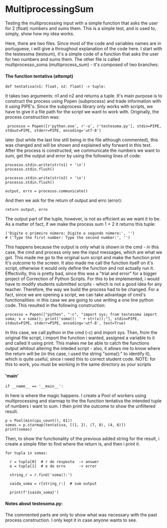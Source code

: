 # MultiprocessingSum
Testing the multiprocessing input with a simple function that asks the user for 2 (float) numbers and sums them. This is a simple test, and is used to, simply, show how my idea works. 

Here, there are two files. Since most of the code and variables names are in portuguese, i will give a throughout explanation of the code here.
I start with the testesoma (testsum), it's a simple code of a function that asks the user for two numbers and sums them. 
The other file is called multiprocesso_soma (multiprocess_sum) - it's composed of two branches:

#### The function tentativa (attempt) 
    def tentativa(n1: float, n2: float) -> tuple:
    
It takes two arguments: n1 and n2 and returns a tuple. It's main purpose is to construct the process using Popen (subprocess) and trade information with it using PIPE's. Since the subprocess library only works with scripts, we have to give it a file path for the script we want to work with. Originally, the process construction was: 

     processo = Popen([r'python.exe', r'-u', r'testesoma.py'], stdin=PIPE, stdout=PIPE, stderr=PIPE, encoding='utf-8')
 
later (but while the last line still being in the file although commented), this was changed and will be shown and explained why forward in this text.
After the process is constructed, we communicate the numbers we want to sum, get the output and error by using the following lines of code:

    processo.stdin.write(str(n1) + '\n')
    processo.stdin.flush()

    processo.stdin.write(str(n2) + '\n')
    processo.stdin.flush()

    output, erro = processo.communicate()

And then we ask for the return of output and erro (error): 

    return output, erro

The output part of the tuple, however, is not as efficient as we want it to be. As a matter of fact, if we make the process sum 1 + 2 it returns this tuple:

    ('Digite o primeiro número: Digite o segundo número:', '')
    # ('Type the first number: Type the second number:', '')

This happens because the output is only what is shown in the cmd - in this case, the cmd and process only see the input messages, which are what we got. This made me go to the original sum script and make the function print it's outcome to the screen. It also made me call the function itself on it's script, otherwise it would only define the function and not actually run it. Effectivilly, this is pretty bad, since this was a "trial and error" for a bigger project of Correction of Python Scripts. For this to be implemented, i would have to modify students submitted scrpits - which is not a good idea for any teacher. Therefore, the way we build the process had to be changed.
For a fact, since we are opening a script, we can take advantage of cmd's functionalities: in this case we are going to use writing a one line python code. This resulted in the following construction:

    processo = Popen(["python", "-c", "import sys; from testesoma import soma; x = soma(); print('soma(): ' + str(x));"], stdin=PIPE, stdout=PIPE, stderr=PIPE, encoding='utf-8', text=True)

In this case, we call python in the cmd (-c) and import sys. Then, from the original file script, i import the function i wanted, assigned a variable to it and called it using print. This makes me be able to catch the functions output whitout altering the inteded script - also, it allows me to know where the return will be (in this case, i used the string "soma():" to identify it), which is quite useful, since i need this to correct student code. NOTE: for this to work, you must be working in the same directory as your scripts

#### '__main__'
    if __name__ == '__main__':
    
In here is where the magic happens. I create a Pool of workers using multiprocessing and starmap to the the function tentativa the intended tuple of numbers i want to sum. I then print the outcome to show the unfiltered result.

    p = Pool(min(cpu_count(), 61))
    somas = p.starmap(tentativa, [(1, 2), (7, 8), (4, 6)])
    print(somas)

Then, to show the functionality of the previous added string for the result, i create a simple filter to find where the return is, and then i print it.

    for tupla in somas:
    
      r = tupla[0]  # r de resposta  -> answer 
      e = tupla[1]  # e de erro      -> error
    
      string_r = r.find('soma():')
    
      saida_soma = r[string_r:]  # sum output
    
      print(f'{saida_soma}')

#### Notes about testesoma.py:
The commented parts are only to show what was necessary with the past process construction. I only kept it in case anyone wants to see.
